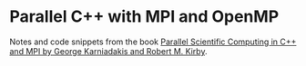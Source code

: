 # Parallel C++ with MPI and OpenMP

Notes and code snippets from the book [Parallel Scientific Computing in C++ and MPI by George Karniadakis and Robert M. Kirby](https://www.goodreads.com/book/show/322073.Parallel_Scientific_Computing_in_C_and_MPI).

